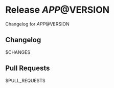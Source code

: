 # Release $APP@$VERSION

Changelog for $APP@$VERSION

## Changelog

$CHANGES

## Pull Requests

$PULL_REQUESTS
